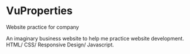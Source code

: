 # VuProperties
Website practice for company

An imaginary business website to help me practice website development. HTML/ CSS/ Responsive Design/ Javascript. 
